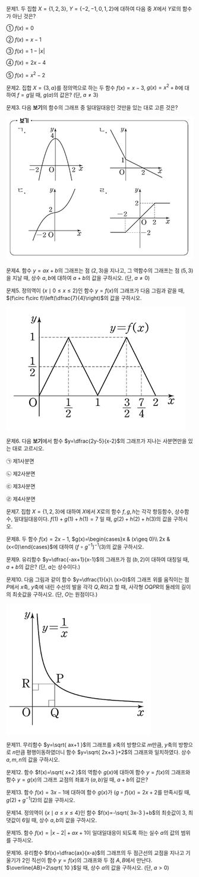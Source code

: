 
문제1. 두 집합 $X=\lbrace 1, 2, 3\rbrace$, $Y=\lbrace -2, -1, 0, 1, 2\rbrace$에 대하여 다음 중 $X$에서 $Y$로의 함수가 아닌 것은?

① $f(x)=0$

② $f(x)=x-1$

③ $f(x)=1-\lvert x \rvert$

④ $f(x)=2x-4$

⑤ $f(x)=x^2-2$


문제2. 집합 $X=\lbrace 3, a\rbrace$를 정의역으로 하는 두 함수 $f(x)=x-3$, $g(x)=x^2+b$에 대하여 $f=g$일 때, $g(a)$의 값은? (단, $a\neq 3$)



문제3. 다음 **보기**의 함수의 그래프 중 일대일대응인 것만을 있는 대로 고른 것은?

![](Pasted%20image%2020250812005513.png)


문제4. 함수 $y=ax+b$의 그래프는 점 $(2, 3)$을 지나고, 그 역함수의 그래프는 점 $(5, 3)$을 지날 때, 상수 $a, b$에 대하여 $a+b$의 값을 구하시오. (단, $a\neq 0$)


문제5. 정의역이 $\lbrace x\mid 0\leq x\leq{2}\rbrace$인 함수 $y=f(x)$의 그래프가 다음 그림과 같을 때, $(f\circ f\circ f)\left(\dfrac{7}{4}\right)$의 값을 구하시오. 

![](Pasted%20image%2020250812005759.png)


문제6. 다음 **보기**에서 함수 $y=\dfrac{2y-5}{x-2}$의 그래프가 지나는 사분면만을 있는 대로 고르시오. 

㉠ 제1사분면

㉡ 제2사분면

㉢ 제3사분면

㉣ 제4사분면



문제7. 집합 $X=\lbrace 1, 2, 3\rbrace$에 대하여 $X$에서 $X$로의 함수 $f, g, h$는 각각 항등함수, 상수함수, 일대일대응이다. $f(1)+g(1)+h(1)=7$ 일 때, $g(2)+h(2)+h(3)$의 값을 구하시오. 



문제8. 두 함수 $f(x)=2x-1$, $g(x)=\begin{cases}x & (x\geq 0)\\ 2x & (x<0)\end{cases}$에 대하여 $(f\circ g^{-1})^{-1}(3)$의 값을 구하시오.


문제9. 유리함수 $y=\dfrac{-ax+1}{x-1}$의 그래프가 점 $(b, 2)$이 대하여 대칭일 때, $a+b$의 값은? (단, $a$는 상수이다.)


문제10. 다음 그림과 같이 함수 $y=\dfrac{1}{x}\ (x>0)$의 그래프 위를 움직이는 점 $P$에서 $x$축, $y$축에 내린 수선의 발을 각각 $Q, R$라고 할 때, 사각형 $OQPR$의 둘레의 길이의 최솟값을 구하시오. (단, $O$는 원점이다.)

![](Pasted%20image%2020250812010439.png)



문제11. 무리함수 $y=\sqrt{ ax+1 }$의 그래프를 $x$축의 방향으로 $m$만큼, $y$축의 방향으로 $n$만큼 평행이동하였더니 함수 $y=\sqrt{ 2x+3 }+2$의 그래프와 일치하였다. 상수 $a, m, n$의 값을 구하시오. 


문제12. 함수 $f(x)=\sqrt{ x+2 }$의 역함수 $g(x)$에 대하여 함수 $y=f(x)$의 그래프와 함수 $y=g(x)$의 그래프 교점의 좌표가 $(a, b)$일 때, $a+b$의 값은?



문제13. 함수 $f(x)=3x-1$에 대하여 함수 $g(x)$가 $(g\circ f)(x)=2x+2$를 만족시킬 때, $g(2)+g^{-1}(2)$의 값을 구하시오. 



문제14. 정의역이 $\lbrace x\mid a\leq x\leq{4}\rbrace$인 함수 $f(x)=-\sqrt{ 3x-3 }+b$의 최솟값이 $3$, 최댓값이 $6$일 때, 상수 $a, b$의 값을 구하시오. 



문제15. 함수 $f(x)=\lvert x-2 \rvert+ax+1$이 일대일대응이 되도록 하는 실수 $a$의 값의 범위를 구하시오. 



문제16. 유리함수 $f(x)=\dfrac{ax}{x-a}$의 그래프의 두 점근선의 교점을 지나고 기울기가 $2$인 직선이 함수 $y=f(x)$의 그래프와 두 점 $A, B$에서 만난다. $\overline{AB}=2\sqrt{ 10 }$일 때, 상수 $a$의 값을 구하시오. (단, $a>0$)